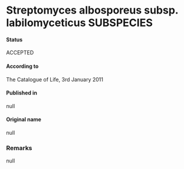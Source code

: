 # Streptomyces albosporeus subsp. labilomyceticus SUBSPECIES

#### Status
ACCEPTED

#### According to
The Catalogue of Life, 3rd January 2011

#### Published in
null

#### Original name
null

### Remarks
null